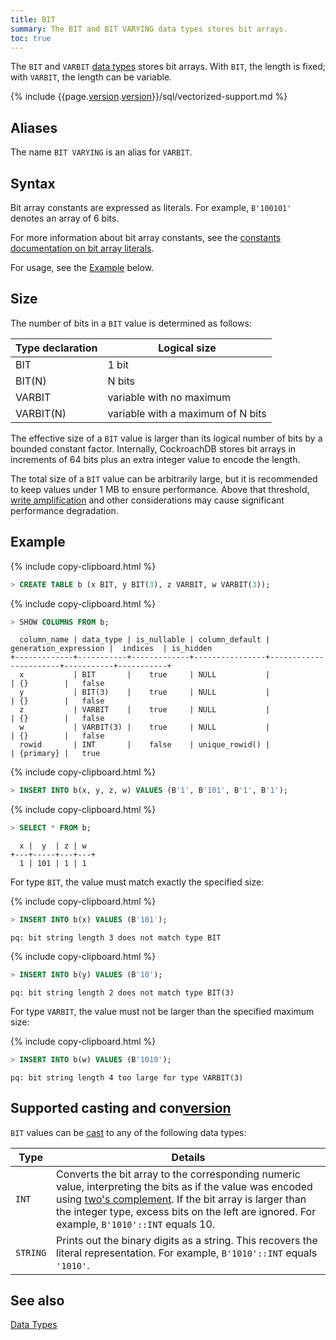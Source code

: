 ```yaml
---
title: BIT
summary: The BIT and BIT VARYING data types stores bit arrays.
toc: true
---
```


The `BIT` and `VARBIT` [data types](data-types.html) stores bit arrays.
With `BIT`, the length is fixed; with `VARBIT`, the length can be variable.

{% include {{page.[version](cluster-settings.html#setting-version).[version](cluster-settings.html#setting-version)}}/sql/vectorized-support.md %}

## Aliases

The name `BIT VARYING` is an alias for `VARBIT`.

## Syntax

Bit array constants are expressed as literals. For example, `B'100101'` denotes an array of 6 bits.

For more information about bit array constants, see the [constants documentation on bit array literals](sql-constants.html#bit-array-literals).

For usage, see the [Example](#example) below.

## Size

The number of bits in a `BIT` value is determined as follows:

| Type declaration | Logical size                      |
|------------------|-----------------------------------|
| BIT              | 1 bit                             |
| BIT(N)           | N bits                            |
| VARBIT           | variable with no maximum          |
| VARBIT(N)        | variable with a maximum of N bits |

The effective size of a `BIT` value is larger than its logical number
of bits by a bounded constant factor. Internally, CockroachDB stores
bit arrays in increments of 64 bits plus an extra integer value to
encode the length.

The total size of a `BIT` value can be arbitrarily large, but it is
recommended to keep values under 1 MB to ensure performance. Above
that threshold, [write
amplification](https://en.wikipedia.org/wiki/Write_amplification) and
other considerations may cause significant performance degradation.

## Example

{% include copy-clipboard.html %}
~~~ sql
> CREATE TABLE b (x BIT, y BIT(3), z VARBIT, w VARBIT(3));
~~~

{% include copy-clipboard.html %}
~~~ sql
> SHOW COLUMNS FROM b;
~~~

~~~
  column_name | data_type | is_nullable | column_default | generation_expression |  indices  | is_hidden
+-------------+-----------+-------------+----------------+-----------------------+-----------+-----------+
  x           | BIT       |    true     | NULL           |                       | {}        |   false
  y           | BIT(3)    |    true     | NULL           |                       | {}        |   false
  z           | VARBIT    |    true     | NULL           |                       | {}        |   false
  w           | VARBIT(3) |    true     | NULL           |                       | {}        |   false
  rowid       | INT       |    false    | unique_rowid() |                       | {primary} |   true
~~~

{% include copy-clipboard.html %}
~~~ sql
> INSERT INTO b(x, y, z, w) VALUES (B'1', B'101', B'1', B'1');
~~~

{% include copy-clipboard.html %}
~~~ sql
> SELECT * FROM b;
~~~

~~~
  x |  y  | z | w
+---+-----+---+---+
  1 | 101 | 1 | 1
~~~

For type `BIT`, the value must match exactly the specified size:

{% include copy-clipboard.html %}
~~~ sql
> INSERT INTO b(x) VALUES (B'101');
~~~

~~~
pq: bit string length 3 does not match type BIT
~~~

{% include copy-clipboard.html %}
~~~ sql
> INSERT INTO b(y) VALUES (B'10');
~~~

~~~
pq: bit string length 2 does not match type BIT(3)
~~~

For type `VARBIT`, the value must not be larger than the specified maximum size:

{% include copy-clipboard.html %}
~~~ sql
> INSERT INTO b(w) VALUES (B'1010');
~~~

~~~
pq: bit string length 4 too large for type VARBIT(3)
~~~

## Supported casting and con[version](cluster-settings.html#setting-version)

`BIT` values can be [cast](data-types.html#data-type-con[version](cluster-settings.html#setting-version)s-and-casts) to any of the following data types:

Type | Details
-----|---------
`INT` | Converts the bit array to the corresponding numeric value, interpreting the bits as if the value was encoded using [two's complement](https://en.wikipedia.org/wiki/Two%27s_complement). If the bit array is larger than the integer type, excess bits on the left are ignored. For example, `B'1010'::INT` equals 10.
`STRING` | Prints out the binary digits as a string. This recovers the literal representation. For example, `B'1010'::INT` equals `'1010'`.

## See also

[Data Types](data-types.html)
